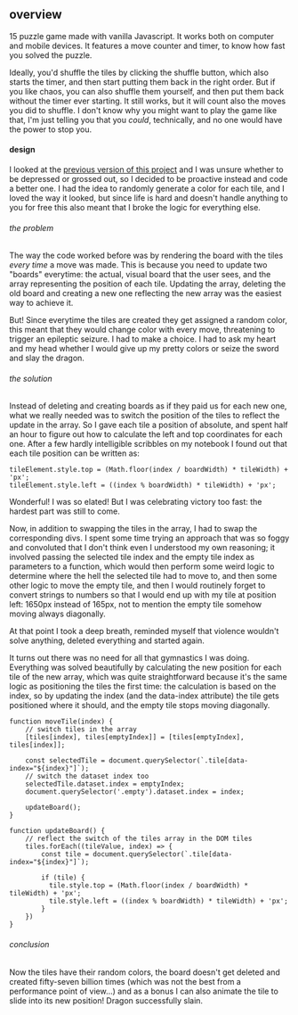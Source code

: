## overview

15 puzzle game made with vanilla Javascript. It works both on computer and mobile devices. It features a move counter and timer, to know how fast you solved the puzzle. 

Ideally, you'd shuffle the tiles by clicking the shuffle button, which also starts the timer, and then start putting them back in the right order. But if you like chaos, you can also shuffle them yourself, and then put them back without the timer ever starting. It still works, but it will count also the moves you did to shuffle. I don't know why you might want to play the game like that, I'm just telling you that you *could*, technically, and no one would have the power to stop you. 

#### design

I looked at the [previous version of this project](https://tortaruga.github.io/vanilla-js-games/html/15-puzzle.html) and I was unsure whether to be depressed or grossed out, so I decided to be proactive instead and code a better one.
I had the idea to randomly generate a color for each tile, and I loved the way it looked, but since life is hard and doesn't handle anything to you for free this also meant that I broke the logic for everything else. 

###### the problem
The way the code worked before was by rendering the board with the tiles *every time* a move was made. This is because you need to update two "boards" everytime: the actual, visual board that the user sees, and the array representing the position of each tile. Updating the array, deleting the old board and creating a new one reflecting the new array was the easiest way to achieve it. 

But! Since everytime the tiles are created they get assigned a random color, this meant that they would change color with every move, threatening to trigger an epileptic seizure. I had to make a choice. I had to ask my heart and my head whether I would give up my pretty colors or seize the sword and slay the dragon.

###### the solution
Instead of deleting and creating boards as if they paid us for each new one, what we really needed was to switch the position of the tiles to reflect the update in the array.
So I gave each tile a position of absolute, and spent half an hour to figure out how to calculate the left and top coordinates for each one. 
After a few hardly intelligible scribbles on my notebook I found out that each tile position can be written as: 
```
tileElement.style.top = (Math.floor(index / boardWidth) * tileWidth) + 'px';
tileElement.style.left = ((index % boardWidth) * tileWidth) + 'px';
```

Wonderful! I was so elated! But I was celebrating victory too fast: the hardest part was still to come. 

Now, in addition to swapping the tiles in the array, I had to swap the corresponding divs. I spent some time trying an approach that was so foggy and convoluted that I don't think even I understood my own reasoning; it involved passing the selected tile index and the empty tile index as parameters to a function, which would then perform some weird logic to determine where the hell the selected tile had to move to, and then some other logic to move the empty tile, and then I would routinely forget to convert strings to numbers so that I would end up with my tile at position left: 1650px instead of 165px, not to mention the empty tile somehow moving always diagonally.

At that point I took a deep breath, reminded myself that violence wouldn't solve anything, deleted everything and started again.

It turns out there was no need for all that gymnastics I was doing.
Everything was solved beautifully by calculating the new position for each tile of the new array, which was quite straightforward because it's the same logic as positioning the tiles the first time: the calculation is based on the index, so by updating the index (and the data-index attribute) the tile gets positioned where it should, and the empty tile stops moving diagonally.  

```
function moveTile(index) {
    // switch tiles in the array
    [tiles[index], tiles[emptyIndex]] = [tiles[emptyIndex], tiles[index]]; 
       
    const selectedTile = document.querySelector(`.tile[data-index="${index}"]`);
    // switch the dataset index too
    selectedTile.dataset.index = emptyIndex; 
    document.querySelector('.empty').dataset.index = index;

    updateBoard();
}

function updateBoard() {
    // reflect the switch of the tiles array in the DOM tiles 
    tiles.forEach((tileValue, index) => {
        const tile = document.querySelector(`.tile[data-index="${index}"]`); 
        
        if (tile) {
          tile.style.top = (Math.floor(index / boardWidth) * tileWidth) + 'px';
          tile.style.left = ((index % boardWidth) * tileWidth) + 'px';
        }
    })
}
```

###### conclusion
Now the tiles have their random colors, the board doesn't get deleted and created fifty-seven billion times (which was not the best from a performance point of view...) and as a bonus I can also animate the tile to slide into its new position! Dragon successfully slain.